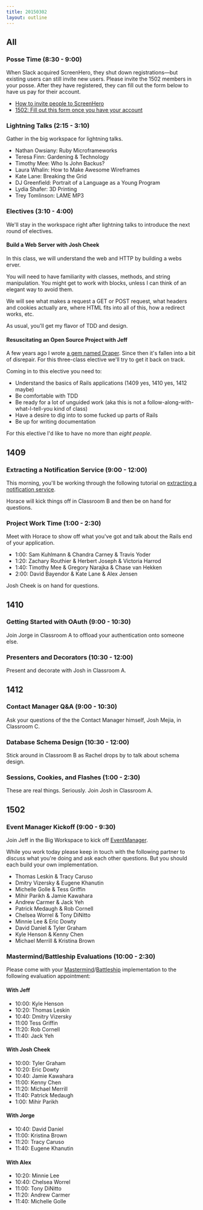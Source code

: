 ```yaml
---
title: 20150302
layout: outline
---
```


## All

### Posse Time (8:30 - 9:00)

When Slack acquired ScreenHero, they shut down registrations—but existing users can still invite new users. Please invite the 1502 members in your posse. After they have registered, they can fill out the form below to have us pay for their account.

* [How to invite people to ScreenHero](http://blog.screenhero.com/post/110852538851/already-a-screenhero-user-heres-how-to-invite)
* [1502: Fill out this form once you have your account](https://docs.google.com/a/casimircreative.com/forms/d/1wJUbwB0doGgeyp9rGDt14aHtNE8nGlRueoSe_qpVRr4/viewform)

### Lightning Talks (2:15 - 3:10)

Gather in the big workspace for lightning talks. 

* Nathan Owsiany: Ruby Microframeworks
* Teresa Finn: Gardening & Technology
* Timothy Mee: Who Is John Backus?
* Laura Whalin: How to Make Awesome Wireframes
* Kate Lane: Breaking the Grid
* DJ Greenfield: Portrait of a Language as a Young Program
* Lydia Shafer: 3D Printing
* Trey Tomlinson: LAME MP3

### Electives (3:10 - 4:00)

We'll stay in the workspace right after lightning talks to introduce the next round of electives.

#### Build a Web Server with Josh Cheek

In this class, we will understand the web and HTTP by building a webs erver.

You will need to have familiarity with classes, methods, and string manipulation. You might get to work with blocks, unless I can think of an elegant way to avoid them.

We will see what makes a request a GET or POST request, what headers and cookies actually are, where HTML fits into all of this, how a redirect works, etc.

As usual, you'll get my flavor of TDD and design.

#### Resuscitating an Open Source Project with Jeff

A few years ago I wrote [a gem named Draper](https://github.com/drapergem/draper). Since then it's
fallen into a bit of disrepair. For this three-class elective we'll try to get it
back on track.

Coming in to this elective you need to:

* Understand the basics of Rails applications (1409 yes, 1410 yes, 1412 maybe)
* Be comfortable with TDD
* Be ready for a lot of unguided work (aka this is not a follow-along-with-what-I-tell-you kind of class)
* Have a desire to dig into to some fucked up parts of Rails
* Be up for writing documentation

For this elective I'd like to have no more than *eight people*.

## 1409

### Extracting a Notification Service (9:00 - 12:00)

This morning, you'll be working through the following tutorial on [extracting a notification service][not].

Horace will kick things off in Classroom B and then be on hand for questions.

[not]: http://tutorials.jumpstartlab.com/projects/monsterporium/extract_notification_service.html

### Project Work Time (1:00 - 2:30)

Meet with Horace to show off what you've got and talk about the Rails end of your application.

* 1:00: Sam Kuhlmann & Chandra Carney & Travis Yoder
* 1:20: Zachary Routhier & Herbert Joseph & Victoria Harrod
* 1:40: Timothy Mee & Gregory Narajka & Chase van Hekken
* 2:00: David Bayendor & Kate Lane & Alex Jensen

Josh Cheek is on hand for questions.

## 1410

### Getting Started with OAuth (9:00 - 10:30)

Join Jorge in Classroom A to offload your authentication onto someone else.

### Presenters and Decorators (10:30 - 12:00)

Present and decorate with Josh in Classroom A.

## 1412

### Contact Manager Q&A (9:00 - 10:30)

Ask your questions of the the Contact Manager himself, Josh Mejia, in Classroom C.

### Database Schema Design (10:30 - 12:00)

Stick around in Classroom B as Rachel drops by to talk about schema design.

### Sessions, Cookies, and Flashes (1:00 - 2:30)

These are real things. Seriously. Join Josh in Classroom A.

## 1502

### Event Manager Kickoff (9:00 - 9:30)

Join Jeff in the Big Workspace to kick off [EventManager](http://tutorials.jumpstartlab.com/projects/eventmanager.html).

While you work today please keep in touch with the following partner to discuss
what you're doing and ask each other questions. But you should each build your
own implementation.

* Thomas Leskin & Tracy Caruso
* Dmitry Vizersky & Eugene Khanutin
* Michelle Golle & Tess Griffin
* Mihir Parikh & Jamie Kawahara
* Andrew Carmer & Jack Yeh
* Patrick Medaugh & Rob Cornell
* Chelsea Worrel & Tony DiNitto
* Minnie Lee & Eric Dowty
* David Daniel & Tyler Graham
* Kyle Henson & Kenny Chen
* Michael Merrill & Kristina Brown

### Mastermind/Battleship Evaluations (10:00 - 2:30)

Please come with your [Mastermind](http://tutorials.jumpstartlab.com/projects/mastermind.html)/[Battleship](http://tutorials.jumpstartlab.com/projects/battleship.html) implementation to the following
evaluation appointment:

#### With Jeff

* 10:00: Kyle Henson
* 10:20: Thomas Leskin
* 10:40: Dmitry Vizersky
* 11:00 Tess Griffin
* 11:20: Rob Cornell
* 11:40: Jack Yeh

#### With Josh Cheek

* 10:00: Tyler Graham
* 10:20: Eric Dowty
* 10:40: Jamie Kawahara
* 11:00: Kenny Chen
* 11:20: Michael Merrill
* 11:40: Patrick Medaugh
* 1:00: Mihir Parikh

#### With Jorge

* 10:40: David Daniel
* 11:00: Kristina Brown
* 11:20: Tracy Caruso
* 11:40: Eugene Khanutin

#### With Alex

* 10:20: Minnie Lee
* 10:40: Chelsea Worrel
* 11:00: Tony DiNitto
* 11:20: Andrew Carmer
* 11:40: Michelle Golle
